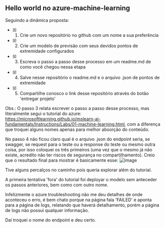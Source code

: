 ## Hello world no azure-machine-learning

Seguindo a dinâmica proposta: 
- [x] 1. Crie um novo repositório no github com um nome a sua preferência
- [x] 2. Crie um modelo de previsão com seus devidos pontos de extremidade configurados
- [x] 3. Escreva o passo a passo desse processo em um readme.md de como você chegou nessa etapa
- [x] 4. Salve nesse repositório o readme.md e o arquivo .json de pontos de extremidade
- [x] 5. Compartilhe conosco o link desse repositório através do botão 'entregar projeto'

Obs.: O passo 3 relata escrever o passo a passo desse processo, mas literalmente segui o tutorial do azure: https://microsoftlearning.github.io/mslearn-ai-fundamentals/Instructions/Labs/01-machine-learning.html, com a diferença que troquei alguns nomes apenas para melhor absorção do conteúdo.

No passo 4 não ficou claro qual é o arquivo .json do endpoint seria, se swagger, se request para o teste ou a response do teste ou mesmo outra coisa, por isso coloquei os três primeiros (uma vez que o mesmo já não existe, acredito não ter riscos de segurança no compartilhamento). Creio que o resultado final para mostrar é basicamente esse:
![image](https://github.com/JRGCast/learning-azure-machine-learning/assets/69092560/fab35e88-14b1-4758-a49b-e7066cb28ff3)

Tive alguns percalços no caminho pois queria explorar além do tutorial.

A primeira tentativa 'fora' do tutorial foi deployar o modelo sem anteceder os passos anteriores, bem como com outro nome.

Infelizmente o azure troubleshooting não me deu detalhes de onde aconteceu o erro, é bem chato porque na página fala 'FAILED' e aponta para a página de logs, relatando que haverá detalhamento, porém a página de logs não possui qualquer informação.

Daí troquei o nome do endpoint e deu certo.

